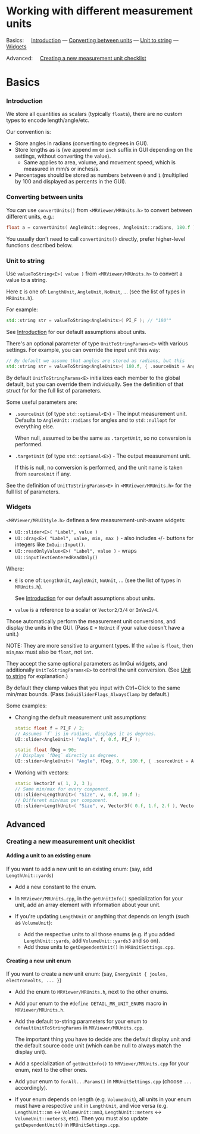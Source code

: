# Working with different measurement units

Basics: &nbsp; &nbsp; [Introduction](#introduction) — [Converting between units](#converting-between-units) — [Unit to string](#unit-to-string) — [Widgets](#widgets)

Advanced: &nbsp; &nbsp; [Creating a new measurement unit checklist](#creating-a-new-measurement-unit-checklist)

# Basics

### Introduction

We store all quantities as scalars (typically `float`s), there are no custom types to encode length/angle/etc.

Our convention is:
* Store angles in radians (converting to degrees in GUI).
* Store lengths as is (we append `mm` or `inch` suffix in GUI depending on the settings, without converting the value).
  * Same applies to area, volume, and movement speed, which is measured in mm/s or inches/s.
* Percentages should be stored as numbers between `0` and `1` (multiplied by 100 and displayed as percents in the GUI).

### Converting between units

You can use `convertUnits()` from `<MRViewer/MRUnits.h>` to convert between different units, e.g.:
```cpp
float a = convertUnits( AngleUnit::degrees, AngleUnit::radians, 180.f ); // a == pi
```
You usually don't need to call `convertUnits()` directly, prefer higher-level functions described below.

### Unit to string

Use `valueToString<E>( value )` from `<MRViewer/MRUnits.h>` to convert a value to a string.

Here `E` is one of: `LengthUnit`, `AngleUnit`, `NoUnit`, ... (see the list of types in `MRUnits.h`).

For example:
```cpp
std::string str = valueToString<AngleUnits>( PI_F ); // "180°"
```

See [Introduction](#introduction) for our default assumptions about units.

There's an optional parameter of type `UnitToStringParams<E>` with various settings. For example, you can override the input unit this way:

```cpp
// By default we assume that angles are stored as radians, but this
std::string str = valueToString<AngleUnits>( 180.f, { .sourceUnit = AngleUnit::degrees } ); // "180°"
```

By default `UnitToStringParams<E>` initializes each member to the global default, but you can override them individually. See the definition of that struct for for the full list of parameters.

Some useful parameters are:

* `.sourceUnit` (of type `std::optional<E>`) - The input measurement unit. Defaults to `AngleUnit::radians` for angles and to `std::nullopt` for everything else.

    When null, assumed to be the same as `.targetUnit`, so no conversion is performed.

* `.targetUnit` (of type `std::optional<E>`) - The output measurement unit.

    If this is null, no conversion is performed, and the unit name is taken from `sourceUnit` if any.

See the definition of `UnitToStringParams<E>` in `<MRViewer/MRUnits.h>` for the full list of parameters.

### Widgets

`<MRViewer/MRUIStyle.h>` defines a few measurement-unit-aware widgets:

* `UI::slider<E>( "Label", value )`
* `UI::drag<E>( "Label", value, min, max )` - also includes `+`/`-` buttons for integers like `ImGui::Input()`.
* `UI::readOnlyValue<E>( "Label", value )` - wraps `UI::inputTextCenteredReadOnly()`

Where:

* `E` is one of: `LengthUnit`, `AngleUnit`, `NoUnit`, ... (see the list of types in `MRUnits.h`).

  See [Introduction](#introduction) for our default assumptions about units.

* `value` is a reference to a scalar or `Vector2/3/4` or `ImVec2/4`.

Those automatically perform the measurement unit conversions, and display the units in the GUI. (Pass `E` = `NoUnit` if your value doesn't have a unit.)

NOTE: They are more sensitive to argument types. If the `value` is `float`, then `min`,`max` must also be `float`, not `int`.

They accept the same optional parameters as ImGui widgets, and additionally `UnitToStringParams<E>` to control the unit conversion. (See [Unit to string](#unit-to-string) for explanation.)

By default they clamp values that you input with Ctrl+Click to the same min/max bounds. (Pass `ImGuiSliderFlags_AlwaysClamp` by default.)

Some examples:

* Changing the default measurement unit assumptions:

  ```cpp
  static float f = PI_F / 2;
  // Assumes `f` is in radians, displays it as degrees.
  UI::slider<AngleUnit>( "Angle", f, 0.f, PI_F );

  static float fDeg = 90;
  // Displays `fDeg` directly as degrees.
  UI::slider<AngleUnit>( "Angle", fDeg, 0.f, 180.f, { .sourceUnit = AngleUnit::degrees } );
  ```

* Working with vectors:
  ```cpp
  static Vector3f v( 1, 2, 3 );
  // Same min/max for every component.
  UI::slider<LengthUnit>( "Size", v, 0.f, 10.f );
  // Different min/max per component.
  UI::slider<LengthUnit>( "Size", v, Vector3f( 0.f, 1.f, 2.f ), Vector3f( 10.f, 11.f, 12.f ) );
  ```

## Advanced

### Creating a new measurement unit checklist

#### Adding a unit to an existing enum

If you want to add a new unit to an existing enum: (say, add `LengthUnit::yards`)

* Add a new constant to the enum.

* In `MRViewer/MRUnits.cpp`, in the `getUnitInfo()` specialization for your unit, add an array element with information about your unit.

* If you're updating `LengthUnit` or anything that depends on length (such as `VolumeUnit`):

  * Add the respective units to all those enums (e.g. if you added `LengthUnit::yards`, add `VolumeUnit::yards3` and so on).
  * Add those units to `getDependentUnit()` in `MRUnitSettings.cpp`.

#### Creating a new unit enum

If you want to create a new unit enum: (say, `EnergyUnit { joules, electronvolts, ... }`)

* Add the enum to `MRViewer/MRUnits.h`, next to the other enums.
* Add your enum to the `#define DETAIL_MR_UNIT_ENUMS` macro in `MRViewer/MRUnits.h`.
* Add the default to-string parameters for your enum to `defaultUnitToStringParams` in `MRViewer/MRUnits.cpp`.

  The important thing you have to decide are: the default display unit and the default source code unit (which can be null to always match the display unit).

* Add a specialization of `getUnitInfo()` to `MRViewer/MRUnits.cpp` for your enum, next to the other ones.

* Add your enum to `forAll...Params()` in `MRUnitSettings.cpp` (choose `...` accordingly).

* If your enum depends on length (e.g. `VolumeUnit`), all units in your enum must have a respective unit in `LengthUnit`, and vice versa (e.g. `LengthUnit::mm` <-> `VolumeUnit::mm3`, `LengthUnit::meters` <-> `VolumeUnit::meters3`, etc). Then you must also update `getDependentUnit()` in `MRUnitSettings.cpp`.
